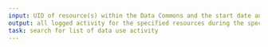 ```yaml
---
input: UID of resource(s) within the Data Commons and the start date and end date of the time window of interest
output: all logged activity for the specified resources during the specified time window
task: search for list of data use activity
---
```

